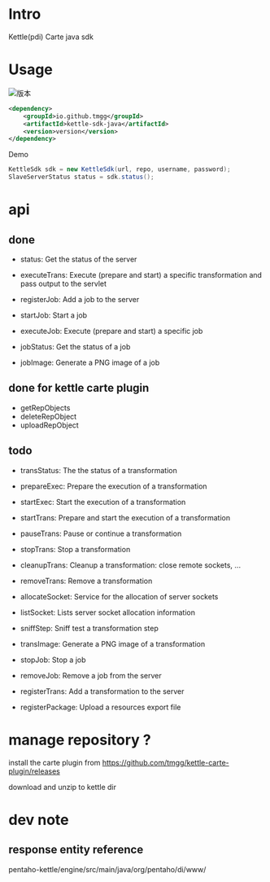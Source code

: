 # Intro
Kettle(pdi) Carte java sdk

# Usage
![版本](https://img.shields.io/maven-central/v/io.github.tmgg/kettle-sdk-java)
```xml
<dependency>
    <groupId>io.github.tmgg</groupId>
    <artifactId>kettle-sdk-java</artifactId>
    <version>version</version>
</dependency>
```

Demo
```java
KettleSdk sdk = new KettleSdk(url, repo, username, password);
SlaveServerStatus status = sdk.status();
```





# api
## done

- status: Get the status of the server
- executeTrans: Execute (prepare and start) a specific transformation and pass output to the servlet

- registerJob: Add a job to the server
- startJob: Start a job
- executeJob: Execute (prepare and start) a specific job
- jobStatus: Get the status of a job
- jobImage: Generate a PNG image of a job

## done for kettle carte plugin
- getRepObjects
- deleteRepObject
- uploadRepObject

## todo

- transStatus: The the status of a transformation
- prepareExec: Prepare the execution of a transformation
- startExec: Start the execution of a transformation
- startTrans: Prepare and start the execution of a transformation
- pauseTrans: Pause or continue a transformation
- stopTrans: Stop a transformation
- cleanupTrans: Cleanup a transformation: close remote sockets, ...
- removeTrans: Remove a transformation
- allocateSocket: Service for the allocation of server sockets
- listSocket: Lists server socket allocation information
- sniffStep: Sniff test a transformation step
- transImage: Generate a PNG image of a transformation



- stopJob: Stop a job

- removeJob: Remove a job from the server

- registerTrans: Add a transformation to the server
- registerPackage: Upload a resources export file

# manage repository ?
install the carte plugin from https://github.com/tmgg/kettle-carte-plugin/releases

download and unzip to kettle dir


# dev note

## response entity reference

pentaho-kettle/engine/src/main/java/org/pentaho/di/www/
